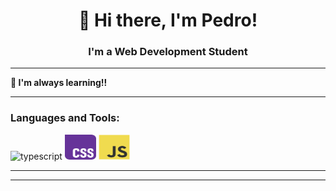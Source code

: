 <h1 align="center">👋 Hi there, I'm Pedro!</h1>
<h3 align="center">I'm a Web Development Student</h3>

<hr />
<p> <strong> 🔭 I'm always learning!! </strong> </p>
<hr />
<h3 align="left">Languages and Tools:</h3>
<p align="left"> 
  <img src="https://raw.githubusercontent.com/devicons/devicon/master/icons/html/html-original.svg" alt="typescript" width="50" height="40"/>
  <img src="https://raw.githubusercontent.com/devicons/devicon/master/icons/css/css-original.svg" alt="nodejs" width="50" height="40"/>
  <img src="https://raw.githubusercontent.com/devicons/devicon/master/icons/javascript/javascript-original.svg" alt="react" width="50" height="40"/>
</p>
<hr />

<div text-align='center'>
  
<hr />
